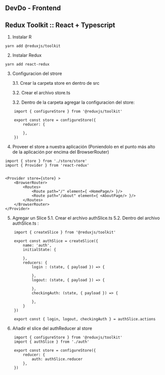 ## DevDo - Frontend


## Redux Toolkit :: React + Typescript

1. Instalar R
```
yarn add @reduxjs/toolkit
```

2. Instalar Redux
```
yarn add react-redux
```

3. Configuracion del strore
    
    3.1. Crear la carpeta store en dentro de src

    3.2. Crear el archivo store.ts
    
    3.2. Dentro de la carpeta agregar la configuracion del store:
    
```
    import { configureStore } from '@reduxjs/toolkit'

    export const store = configureStore({
        reducer: {

        },
    })
```

4. Proveer el store a nuestra aplicación (Poniendolo en el punto más alto de la aplicación por encima del BrowserRouter)
```
import { store } from './store/store'
import { Provider } from 'react-redux'


<Provider store={store} >
    <BrowserRouter>
        <Routes>
            <Route path="/" element={ <HomePage/> }/>
            <Route path="/about" element={ <AboutPage/> }/>
        </Routes>
    </BrowserRouter>
</Provider>
```

5. Agregar un Slice
    5.1. Crear el archivo authSlice.ts
    5.2. Dentro del archivo authSlice.ts :
```
    import { createSlice } from '@reduxjs/toolkit'

    export const authSlice = createSlice({
        name: 'auth',
        initialState: {

        },
        reducers: {
            login : (state, { payload }) => {

            },
            logout: (state, { payload }) => {

            },
            checkingAuth: (state, { payload }) => {
                
            },
        }
    })

    export const { login, logout, checkingAuth } = authSlice.actions
```

6. Añadir el slice del authReducer al store
```
    import { configureStore } from '@reduxjs/toolkit'
    import { authSlice } from './auth'

    export const store = configureStore({
        reducer: {
            auth: authSlice.reducer
        },
    })
```






